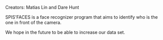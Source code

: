 Creators: Matias Lin and Dare Hunt

SPIS'FACES is a face recognizer program that aims to identify who is the one in front of the camera.

We hope in the future to be able to increase our data set.

